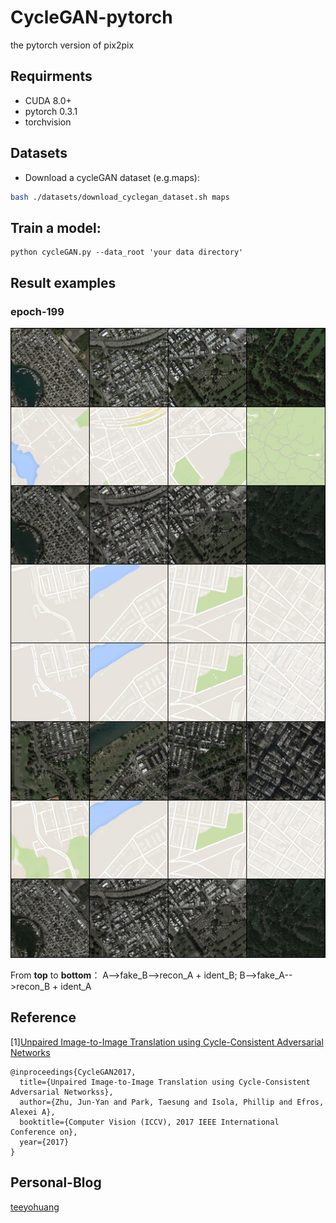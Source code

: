 # CycleGAN-pytorch  
the pytorch version of pix2pix 

## Requirments 
- CUDA 8.0+  
- pytorch 0.3.1    
- torchvision  

## Datasets 
- Download a cycleGAN dataset (e.g.maps):  
```bash
bash ./datasets/download_cyclegan_dataset.sh maps
``` 
## Train a model:  
```   
python cycleGAN.py --data_root 'your data directory'   
```   
## Result examples  
  
### epoch-199   
![image](https://github.com/TeeyoHuang/CycleGAN-pytorch/blob/master/result/218800-199.png) 

From **top** to **bottom**：
A-->fake_B-->recon_A + ident_B;  B-->fake_A-->recon_B + ident_A
   
## Reference    
[1][Unpaired Image-to-Image Translation using Cycle-Consistent Adversarial Networks](https://arxiv.org/pdf/1703.10593.pdf)  
```   
@inproceedings{CycleGAN2017,
  title={Unpaired Image-to-Image Translation using Cycle-Consistent Adversarial Networkss},
  author={Zhu, Jun-Yan and Park, Taesung and Isola, Phillip and Efros, Alexei A},
  booktitle={Computer Vision (ICCV), 2017 IEEE International Conference on},
  year={2017}
}   
```   

## Personal-Blog 
[teeyohuang](https://blog.csdn.net/Teeyohuang/article/details/82729047)
